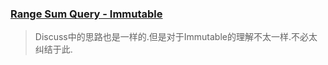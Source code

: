 ### [Range Sum Query - Immutable](https://leetcode.com/problems/range-sum-query-immutable/description/)
> Discuss中的思路也是一样的.但是对于Immutable的理解不太一样.不必太纠结于此.